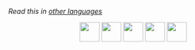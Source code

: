 _Read this in [other languages](https://github.com/BeforeIDieCode/BeforeIDieAchievements/blob/main/translations/Translations.md)_

<p align="center">
<a href="https://github.com/BeforeIDieCode/BeforeIDieAchievements/blob/main/README.md"><img src="https://hatscripts.github.io/circle-flags/flags/us.svg" width="40"></a>
<a href="https://github.com/BeforeIDieCode/BeforeIDieAchievements/blob/main/translations/Hindi/README.md"><img src="https://hatscripts.github.io/circle-flags/flags/in.svg" width="40"></a>
<a href="https://github.com/BeforeIDieCode/BeforeIDieAchievements/blob/main/translations/French/README.md"><img src="https://hatscripts.github.io/circle-flags/flags/fr.svg" width="40"></a>
<a href="https://github.com/BeforeIDieCode/BeforeIDieAchievements/blob/main/translations/Spanish/README.md"><img src="https://hatscripts.github.io/circle-flags/flags/es.svg" width="40"></a>
<a href="https://github.com/BeforeIDieCode/BeforeIDieAchievements/blob/main/translations/Mandarin_Chinese/README.md"><img src="https://hatscripts.github.io/circle-flags/flags/cn.svg" width="40"></a>
</p>
